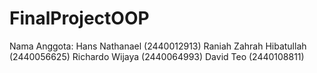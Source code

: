 # FinalProjectOOP
Nama Anggota: Hans Nathanael (2440012913) Raniah Zahrah Hibatullah (2440056625) Richardo Wijaya (2440064993) David Teo (2440108811)
